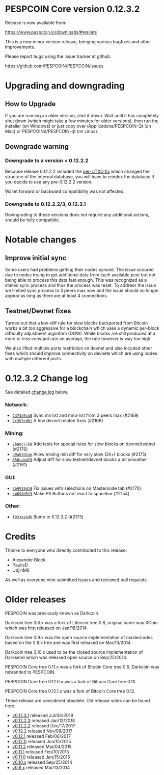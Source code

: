PESPCOIN Core version 0.12.3.2
==========================

Release is now available from:

  <https://www.pespcoin.io/downloads/#wallets>

This is a new minor version release, bringing various bugfixes and other
improvements.

Please report bugs using the issue tracker at github:

  <https://github.com/PESPCOIN/PESPCOIN/issues>


Upgrading and downgrading
=========================

How to Upgrade
--------------

If you are running an older version, shut it down. Wait until it has completely
shut down (which might take a few minutes for older versions), then run the
installer (on Windows) or just copy over /Applications/PESPCOIN-Qt (on Mac) or
PESPCOINd/PESPCOIN-qt (on Linux).

Downgrade warning
-----------------

### Downgrade to a version < 0.12.2.2

Because release 0.12.2.2 included the [per-UTXO fix](release-notes/PESPCOIN/release-notes-0.12.2.2.md#per-utxo-fix)
which changed the structure of the internal database, you will have to reindex
the database if you decide to use any pre-0.12.2.2 version.

Wallet forward or backward compatibility was not affected.

### Downgrade to 0.12.2.2/3, 0.12.3.1

Downgrading to these versions does not require any additional actions, should be
fully compatible.


Notable changes
===============

Improve initial sync
--------------------

Some users had problems getting their nodes synced. The issue occured due to nodes trying to
get additional data from each available peer but not being able to process this data fast enough.
This was recognized as a stalled sync process and thus the process was reset. To address the issue
we limited sync process to 3 peers max now and the issue should no longer appear as long as there
are at least 4 connections.

Testnet/Devnet fixes
--------------------

Turned out that a low-diff rule for slow blocks backported from Bitcoin works a bit too aggressive for
a blockchain which uses a dynamic per-block difficulty adjustment algorithm (DGW). While blocks are still
produced at a more or less constant rate on average, the rate however is way too high.

We also lifted multiple ports restriction on devnet and also incuded other fixes which should improve
connectivity on devnets which are using nodes with multiple different ports.


0.12.3.2 Change log
===================

See detailed [change log](https://github.com/PESPCOIN/PESPCOIN/compare/v0.12.3.1...PESPCOIN:v0.12.3.2) below.

### Network:
- [`2474d9cb8`](https://github.com/PESPCOIN/PESPCOIN/commit/2474d9cb8) Sync mn list and mnw list from 3 peers max (#2169)
- [`2c303cdb1`](https://github.com/PESPCOIN/PESPCOIN/commit/2c303cdb1) A few devnet related fixes (#2168)

### Mining:
- [`2ba0c7760`](https://github.com/PESPCOIN/PESPCOIN/commit/2ba0c7760) Add tests for special rules for slow blocks on devnet/testnet (#2176)
- [`b9a83d2ae`](https://github.com/PESPCOIN/PESPCOIN/commit/b9a83d2ae) Allow mining min diff for very slow (2h+) blocks (#2175)
- [`050cabdf5`](https://github.com/PESPCOIN/PESPCOIN/commit/050cabdf5) Adjust diff for slow testnet/devnet blocks a bit smoother (#2161)

### GUI:
- [`7b9919d18`](https://github.com/PESPCOIN/PESPCOIN/commit/7b9919d18) Fix issues with selections on Masternode tab (#2170)
- [`c4698d5f3`](https://github.com/PESPCOIN/PESPCOIN/commit/c4698d5f3) Make PS Buttons not react to spacebar (#2154)

### Other:
- [`f833e2ed6`](https://github.com/PESPCOIN/PESPCOIN/commit/f833e2ed6) Bump to 0.12.3.2 (#2173)


Credits
=======

Thanks to everyone who directly contributed to this release:

- Alexander Block
- PaulieD
- UdjinM6

As well as everyone who submitted issues and reviewed pull requests.


Older releases
==============

PESPCOIN was previously known as Darkcoin.

Darkcoin tree 0.8.x was a fork of Litecoin tree 0.8, original name was XCoin
which was first released on Jan/18/2014.

Darkcoin tree 0.9.x was the open source implementation of masternodes based on
the 0.8.x tree and was first released on Mar/13/2014.

Darkcoin tree 0.10.x used to be the closed source implementation of Darksend
which was released open source on Sep/25/2014.

PESPCOIN Core tree 0.11.x was a fork of Bitcoin Core tree 0.9,
Darkcoin was rebranded to PESPCOIN.

PESPCOIN Core tree 0.12.0.x was a fork of Bitcoin Core tree 0.10.

PESPCOIN Core tree 0.12.1.x was a fork of Bitcoin Core tree 0.12.

These release are considered obsolete. Old release notes can be found here:

- [v0.12.3.1](https://github.com/PESPCOIN/PESPCOIN/blob/master/doc/release-notes/PESPCOIN/release-notes-0.12.3.1.md) released Jul/03/2018
- [v0.12.2.3](https://github.com/PESPCOIN/PESPCOIN/blob/master/doc/release-notes/PESPCOIN/release-notes-0.12.2.3.md) released Jan/12/2018
- [v0.12.2.2](https://github.com/PESPCOIN/PESPCOIN/blob/master/doc/release-notes/PESPCOIN/release-notes-0.12.2.2.md) released Dec/17/2017
- [v0.12.2](https://github.com/PESPCOIN/PESPCOIN/blob/master/doc/release-notes/PESPCOIN/release-notes-0.12.2.md) released Nov/08/2017
- [v0.12.1](https://github.com/PESPCOIN/PESPCOIN/blob/master/doc/release-notes/PESPCOIN/release-notes-0.12.1.md) released Feb/06/2017
- [v0.12.0](https://github.com/PESPCOIN/PESPCOIN/blob/master/doc/release-notes/PESPCOIN/release-notes-0.12.0.md) released Jun/15/2015
- [v0.11.2](https://github.com/PESPCOIN/PESPCOIN/blob/master/doc/release-notes/PESPCOIN/release-notes-0.11.2.md) released Mar/04/2015
- [v0.11.1](https://github.com/PESPCOIN/PESPCOIN/blob/master/doc/release-notes/PESPCOIN/release-notes-0.11.1.md) released Feb/10/2015
- [v0.11.0](https://github.com/PESPCOIN/PESPCOIN/blob/master/doc/release-notes/PESPCOIN/release-notes-0.11.0.md) released Jan/15/2015
- [v0.10.x](https://github.com/PESPCOIN/PESPCOIN/blob/master/doc/release-notes/PESPCOIN/release-notes-0.10.0.md) released Sep/25/2014
- [v0.9.x](https://github.com/PESPCOIN/PESPCOIN/blob/master/doc/release-notes/PESPCOIN/release-notes-0.9.0.md) released Mar/13/2014

